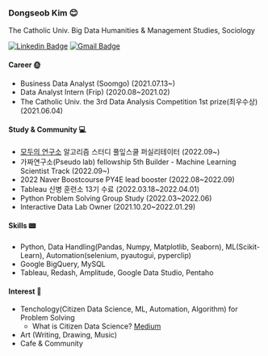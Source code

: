 
### Dongseob Kim 😊
The Catholic Univ. Big Data Humanities & Management Studies, Sociology
<br>
	
  
  [![Linkedin Badge](https://img.shields.io/badge/-LinkedIn-blue?style=flat-square&logo=Linkedin&logoColor=white&link=https://www.linkedin.com/in/seob/)](https://www.linkedin.com/in/seob/)  [![Gmail Badge](https://img.shields.io/badge/Gmail-d14836?style=flat-square&logo=Gmail&logoColor=white&link=mailto:seob6615@gmail.com)](mailto:seob6615@gmail.com)
<!-- [![Facebook Badge](https://img.shields.io/badge/facebook-1877f2?style=flat-square&logo=facebook&logoColor=white&link=https://www.facebook.com/owl301256)](https://www.facebook.com/owl301256/)  	 -->
	
#### Career 🌞
- Business Data Analyst (Soomgo) (2021.07.13~)
- Data Analyst Intern (Frip) (2020.08~2021.02) 
- The Catholic Univ. the 3rd Data Analysis Competition 1st prize(최우수상) (2021.06.04)

#### Study & Community 💻
- [모두의 연구소](https://modulabs.co.kr/) 알고리즘 스터디 풀잎스쿨 퍼실리테이터 (2022.09~)
- 가짜연구소(Pseudo lab) fellowship 5th Builder - Machine Learning Scientist Track (2022.09~)
- 2022 Naver Boostcourse PY4E lead booster (2022.08~2022.09)
- Tableau 신병 훈련소 13기 수료 (2022.03.18~2022.04.01)
- Python Problem Solving Group Study (2022.03~2022.06)
- Interactive Data Lab Owner (2021.10.20~2022.01.29)

#### Skills 📟
- Python, Data Handling(Pandas, Numpy, Matplotlib, Seaborn), ML(Scikit-Learn), Automation(selenium, pyautogui, pyperclip)
- Google BigQuery, MySQL
- Tableau, Redash, Amplitude, Google Data Studio, Pentaho

#### Interest 🥂 
- Tenchology(Citizen Data Science, ML, Automation, Algorithm) for Problem Solving
	- What is Citizen Data Science? [Medium](https://medium.com/@thegostep/forget-about-data-scientists-start-thinking-about-citizen-data-science-3050f5803bce) 
- Art (Writing, Drawing, Music)
- Cafe & Community


<!-- #### github stats 🐱‍🏍 -->
<!--   [![Anurag's github stats](https://github-readme-stats.vercel.app/api?username=Aliasss&show_icons=true&theme=radical)](https://github.com/anuraghazra/github-readme-stats) -->



<!--
**Aliasss/Aliasss** is a ✨ _special_ ✨ repository because its `README.md` (this file) appears on your GitHub profile.

Here are some ideas to get you started:

- 🔭 I’m currently working on ...
- 🌱 I’m currently learning ...
- 👯 I’m looking to collaborate on ...
- 🤔 I’m looking for help with ...
- 💬 Ask me about ...
- 📫 How to reach me: ...
- 😄 Pronouns: ...
- ⚡ Fun fact: ...
-->
